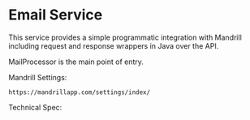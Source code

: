 Email Service
=============

This service provides a simple programmatic integration with Mandrill including request and response
wrappers in Java over the API.

MailProcessor is the main point of entry.

Mandrill Settings:

    https://mandrillapp.com/settings/index/

Technical Spec:

